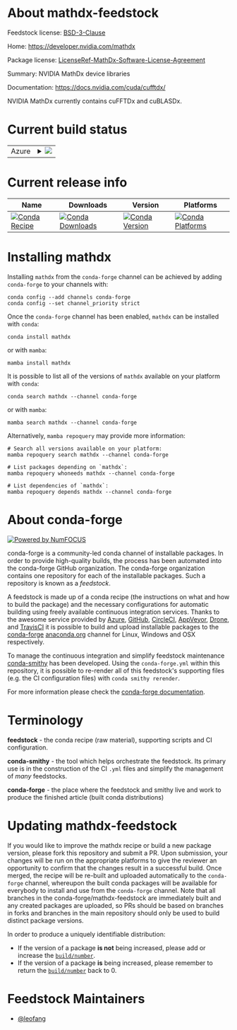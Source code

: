 About mathdx-feedstock
======================

Feedstock license: [BSD-3-Clause](https://github.com/conda-forge/mathdx-feedstock/blob/main/LICENSE.txt)

Home: https://developer.nvidia.com/mathdx

Package license: [LicenseRef-MathDx-Software-License-Agreement](https://docs.nvidia.com/cuda/cufftdx/license.html)

Summary: NVIDIA MathDx device libraries

Documentation: https://docs.nvidia.com/cuda/cufftdx/

NVIDIA MathDx currently contains cuFFTDx and cuBLASDx.


Current build status
====================


<table>
    
  <tr>
    <td>Azure</td>
    <td>
      <details>
        <summary>
          <a href="https://dev.azure.com/conda-forge/feedstock-builds/_build/latest?definitionId=23005&branchName=main">
            <img src="https://dev.azure.com/conda-forge/feedstock-builds/_apis/build/status/mathdx-feedstock?branchName=main">
          </a>
        </summary>
        <table>
          <thead><tr><th>Variant</th><th>Status</th></tr></thead>
          <tbody><tr>
              <td>linux_64</td>
              <td>
                <a href="https://dev.azure.com/conda-forge/feedstock-builds/_build/latest?definitionId=23005&branchName=main">
                  <img src="https://dev.azure.com/conda-forge/feedstock-builds/_apis/build/status/mathdx-feedstock?branchName=main&jobName=linux&configuration=linux%20linux_64_" alt="variant">
                </a>
              </td>
            </tr>
          </tbody>
        </table>
      </details>
    </td>
  </tr>
</table>

Current release info
====================

| Name | Downloads | Version | Platforms |
| --- | --- | --- | --- |
| [![Conda Recipe](https://img.shields.io/badge/recipe-mathdx-green.svg)](https://anaconda.org/conda-forge/mathdx) | [![Conda Downloads](https://img.shields.io/conda/dn/conda-forge/mathdx.svg)](https://anaconda.org/conda-forge/mathdx) | [![Conda Version](https://img.shields.io/conda/vn/conda-forge/mathdx.svg)](https://anaconda.org/conda-forge/mathdx) | [![Conda Platforms](https://img.shields.io/conda/pn/conda-forge/mathdx.svg)](https://anaconda.org/conda-forge/mathdx) |

Installing mathdx
=================

Installing `mathdx` from the `conda-forge` channel can be achieved by adding `conda-forge` to your channels with:

```
conda config --add channels conda-forge
conda config --set channel_priority strict
```

Once the `conda-forge` channel has been enabled, `mathdx` can be installed with `conda`:

```
conda install mathdx
```

or with `mamba`:

```
mamba install mathdx
```

It is possible to list all of the versions of `mathdx` available on your platform with `conda`:

```
conda search mathdx --channel conda-forge
```

or with `mamba`:

```
mamba search mathdx --channel conda-forge
```

Alternatively, `mamba repoquery` may provide more information:

```
# Search all versions available on your platform:
mamba repoquery search mathdx --channel conda-forge

# List packages depending on `mathdx`:
mamba repoquery whoneeds mathdx --channel conda-forge

# List dependencies of `mathdx`:
mamba repoquery depends mathdx --channel conda-forge
```


About conda-forge
=================

[![Powered by
NumFOCUS](https://img.shields.io/badge/powered%20by-NumFOCUS-orange.svg?style=flat&colorA=E1523D&colorB=007D8A)](https://numfocus.org)

conda-forge is a community-led conda channel of installable packages.
In order to provide high-quality builds, the process has been automated into the
conda-forge GitHub organization. The conda-forge organization contains one repository
for each of the installable packages. Such a repository is known as a *feedstock*.

A feedstock is made up of a conda recipe (the instructions on what and how to build
the package) and the necessary configurations for automatic building using freely
available continuous integration services. Thanks to the awesome service provided by
[Azure](https://azure.microsoft.com/en-us/services/devops/), [GitHub](https://github.com/),
[CircleCI](https://circleci.com/), [AppVeyor](https://www.appveyor.com/),
[Drone](https://cloud.drone.io/welcome), and [TravisCI](https://travis-ci.com/)
it is possible to build and upload installable packages to the
[conda-forge](https://anaconda.org/conda-forge) [anaconda.org](https://anaconda.org/)
channel for Linux, Windows and OSX respectively.

To manage the continuous integration and simplify feedstock maintenance
[conda-smithy](https://github.com/conda-forge/conda-smithy) has been developed.
Using the ``conda-forge.yml`` within this repository, it is possible to re-render all of
this feedstock's supporting files (e.g. the CI configuration files) with ``conda smithy rerender``.

For more information please check the [conda-forge documentation](https://conda-forge.org/docs/).

Terminology
===========

**feedstock** - the conda recipe (raw material), supporting scripts and CI configuration.

**conda-smithy** - the tool which helps orchestrate the feedstock.
                   Its primary use is in the construction of the CI ``.yml`` files
                   and simplify the management of *many* feedstocks.

**conda-forge** - the place where the feedstock and smithy live and work to
                  produce the finished article (built conda distributions)


Updating mathdx-feedstock
=========================

If you would like to improve the mathdx recipe or build a new
package version, please fork this repository and submit a PR. Upon submission,
your changes will be run on the appropriate platforms to give the reviewer an
opportunity to confirm that the changes result in a successful build. Once
merged, the recipe will be re-built and uploaded automatically to the
`conda-forge` channel, whereupon the built conda packages will be available for
everybody to install and use from the `conda-forge` channel.
Note that all branches in the conda-forge/mathdx-feedstock are
immediately built and any created packages are uploaded, so PRs should be based
on branches in forks and branches in the main repository should only be used to
build distinct package versions.

In order to produce a uniquely identifiable distribution:
 * If the version of a package **is not** being increased, please add or increase
   the [``build/number``](https://docs.conda.io/projects/conda-build/en/latest/resources/define-metadata.html#build-number-and-string).
 * If the version of a package **is** being increased, please remember to return
   the [``build/number``](https://docs.conda.io/projects/conda-build/en/latest/resources/define-metadata.html#build-number-and-string)
   back to 0.

Feedstock Maintainers
=====================

* [@leofang](https://github.com/leofang/)

